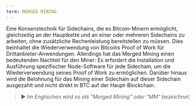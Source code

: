 ```yaml
---
term: MERGED MINING
---
```


Eine Konsenstechnik für Sidechains, die es Bitcoin-Minern ermöglicht, gleichzeitig an der Hauptkette und an einer oder mehreren Sidechains zu arbeiten, ohne zusätzliche Rechenleistung bereitstellen zu müssen. Dies beinhaltet die Wiederverwendung von Bitcoins Proof of Work für Drittanbieter-Anwendungen. Allerdings hat das Merged Mining einen bedeutenden Nachteil für den Miner: Es erfordert die Installation und Ausführung spezifischer Node-Software für jede Sidechain, um die Wiederverwendung seines Proof of Work zu ermöglichen. Darüber hinaus wird die Belohnung für das Mining einer Sidechain auf dieser Sidechain ausgezahlt und nicht direkt in BTC auf der Haupt-Blockchain.

> ► *Im Englischen wird es als "Merged Mining" oder "MM" bezeichnet.*
